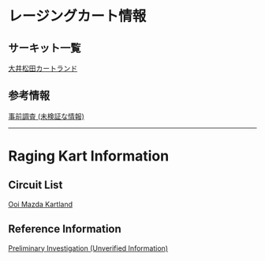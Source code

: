 # レージングカート情報
## サーキット一覧
[大井松田カートランド](circuits/ooimazda_kartland.md)

## 参考情報
[事前調査 (未検証な情報)](research.md)

---

# Raging Kart Information
## Circuit List
[Ooi Mazda Kartland](circuits/ooimazda_kartland.md)

## Reference Information
[Preliminary Investigation (Unverified Information)](research.md)
